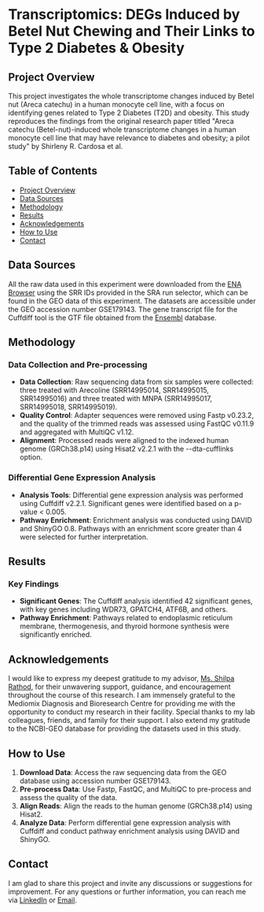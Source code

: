 # Transcriptomics: DEGs Induced by Betel Nut Chewing and Their Links to Type 2 Diabetes & Obesity

## Project Overview

This project investigates the whole transcriptome changes induced by Betel nut (Areca catechu) in a human monocyte cell line, with a focus on identifying genes related to Type 2 Diabetes (T2D) and obesity. This study reproduces the findings from the original research paper titled "Areca catechu (Betel-nut)-induced whole transcriptome changes in a human monocyte cell line that may have relevance to diabetes and obesity; a pilot study" by Shirleny R. Cardosa et al.

## Table of Contents

- [Project Overview](#project-overview)
- [Data Sources](#data-sources)
- [Methodology](#methodology)
- [Results](#results)
- [Acknowledgements](#acknowledgements)
- [How to Use](#how-to-use)
- [Contact](#contact)

## Data Sources

All the raw data used in this experiment were downloaded from the [ENA Browser](https://www.ebi.ac.uk/ena/browser/home) using the SRR IDs provided in the SRA run selector, which can be found in the GEO data of this experiment. The datasets are accessible under the GEO accession number GSE179143. The gene transcript file for the Cuffdiff tool is the GTF file obtained from the [Ensembl](https://ftp.ensembl.org/pub/release-112/gtf/homo_sapiens/Homo_sapiens.GRCh38.112.gtf.gz) database.

## Methodology

### Data Collection and Pre-processing

- **Data Collection**: Raw sequencing data from six samples were collected: three treated with Arecoline (SRR14995014, SRR14995015, SRR14995016) and three treated with MNPA (SRR14995017, SRR14995018, SRR14995019).
- **Quality Control**: Adapter sequences were removed using Fastp v0.23.2, and the quality of the trimmed reads was assessed using FastQC v0.11.9 and aggregated with MultiQC v1.12.
- **Alignment**: Processed reads were aligned to the indexed human genome (GRCh38.p14) using Hisat2 v2.2.1 with the --dta-cufflinks option.

### Differential Gene Expression Analysis

- **Analysis Tools**: Differential gene expression analysis was performed using Cuffdiff v2.2.1. Significant genes were identified based on a p-value < 0.005.
- **Pathway Enrichment**: Enrichment analysis was conducted using DAVID and ShinyGO 0.8. Pathways with an enrichment score greater than 4 were selected for further interpretation.

## Results

### Key Findings

- **Significant Genes**: The Cuffdiff analysis identified 42 significant genes, with key genes including WDR73, GPATCH4, ATF6B, and others.
- **Pathway Enrichment**: Pathways related to endoplasmic reticulum membrane, thermogenesis, and thyroid hormone synthesis were significantly enriched.

## Acknowledgements

I would like to express my deepest gratitude to my advisor, [Ms. Shilpa Rathod](https://github.com/ShilpaRathod-BIO), for their unwavering support, guidance, and encouragement throughout the course of this research. I am immensely grateful to the Mediomix Diagnosis and Bioresearch Centre for providing me with the opportunity to conduct my research in their facility. Special thanks to my lab colleagues, friends, and family for their support. I also extend my gratitude to the NCBI-GEO database for providing the datasets used in this study.

## How to Use

1. **Download Data**: Access the raw sequencing data from the GEO database using accession number GSE179143.
2. **Pre-process Data**: Use Fastp, FastQC, and MultiQC to pre-process and assess the quality of the data.
3. **Align Reads**: Align the reads to the human genome (GRCh38.p14) using Hisat2.
4. **Analyze Data**: Perform differential gene expression analysis with Cuffdiff and conduct pathway enrichment analysis using DAVID and ShinyGO.

## Contact
I am glad to share this project and invite any discussions or suggestions for improvement.
For any questions or further information, you can reach me via [LinkedIn](www.linkedin.com/in/ajayashettigar/) or [Email](ajshettigar1253@gmail.com).
